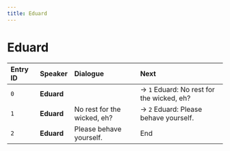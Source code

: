 ```yaml
---
title: Eduard
---
```


# Eduard


| Entry ID | Speaker | Dialogue | Next |
| :------- | :------ | :------- | :------------ |
| `0` | **Eduard** |  | → `1` Eduard: No rest for the wicked, eh? |
| `1` | **Eduard** | No rest for the wicked, eh? | → `2` Eduard: Please behave yourself\. |
| `2` | **Eduard** | Please behave yourself\. | End |
